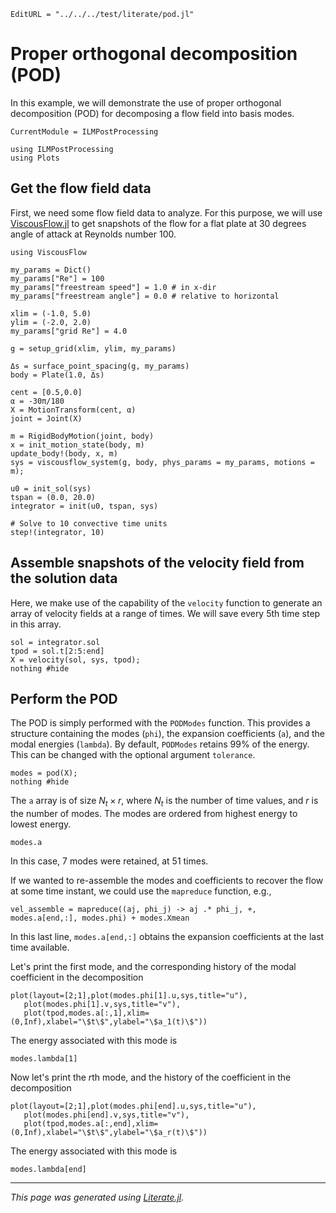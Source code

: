 ```@meta
EditURL = "../../../test/literate/pod.jl"
```

# Proper orthogonal decomposition (POD)
In this example, we will demonstrate the use of proper orthogonal decomposition (POD) for
decomposing a flow field into basis modes.

```@meta
CurrentModule = ILMPostProcessing
```

````@example pod
using ILMPostProcessing
using Plots
````

## Get the flow field data
First, we need some flow field data to analyze. For this purpose, we will use [ViscousFlow.jl](https://github.com/JuliaIBPM/ViscousFlow.jl)
to get snapshots of the flow for a flat plate at 30 degrees angle of attack at
Reynolds number 100.

````@example pod
using ViscousFlow

my_params = Dict()
my_params["Re"] = 100
my_params["freestream speed"] = 1.0 # in x-dir
my_params["freestream angle"] = 0.0 # relative to horizontal

xlim = (-1.0, 5.0)
ylim = (-2.0, 2.0)
my_params["grid Re"] = 4.0

g = setup_grid(xlim, ylim, my_params)

Δs = surface_point_spacing(g, my_params)
body = Plate(1.0, Δs)

cent = [0.5,0.0]
α = -30π/180
X = MotionTransform(cent, α)
joint = Joint(X)

m = RigidBodyMotion(joint, body)
x = init_motion_state(body, m)
update_body!(body, x, m)
sys = viscousflow_system(g, body, phys_params = my_params, motions = m);

u0 = init_sol(sys)
tspan = (0.0, 20.0)
integrator = init(u0, tspan, sys)

# Solve to 10 convective time units
step!(integrator, 10)
````

## Assemble snapshots of the velocity field from the solution data
Here, we make use of the capability of the `velocity` function to
generate an array of velocity fields at a range of times. We will
save every 5th time step in this array.

````@example pod
sol = integrator.sol
tpod = sol.t[2:5:end]
X = velocity(sol, sys, tpod);
nothing #hide
````

## Perform the POD
The POD is simply performed with the `PODModes` function. This provides
a structure containing the modes (`phi`), the expansion coefficients (`a`), and the modal
energies (`lambda`). By default, `PODModes` retains 99% of the energy. This can be changed
with the optional argument `tolerance`.

````@example pod
modes = pod(X);
nothing #hide
````

 The `a` array is of size $N_t \times r$, where $N_t$ is the number of time values,
and $r$ is the number of modes. The modes are ordered from highest energy to lowest energy.

````@example pod
modes.a
````

In this case, 7 modes were retained, at 51 times.

If we wanted to re-assemble the modes and coefficients to recover the flow at some time instant, we could
use the `mapreduce` function, e.g.,

````@example pod
vel_assemble = mapreduce((aj, phi_j) -> aj .* phi_j, +, modes.a[end,:], modes.phi) + modes.Xmean
````

In this last line, `modes.a[end,:]` obtains the expansion coefficients at the last time
available.

Let's print the first mode, and the corresponding history of the modal coefficient in the decomposition

````@example pod
plot(layout=[2;1],plot(modes.phi[1].u,sys,title="u"),
   plot(modes.phi[1].v,sys,title="v"),
   plot(tpod,modes.a[:,1],xlim=(0,Inf),xlabel="\$t\$",ylabel="\$a_1(t)\$"))
````

The energy associated with this mode is

````@example pod
modes.lambda[1]
````

Now let's print the $r$th mode, and the history of the coefficient in the decomposition

````@example pod
plot(layout=[2;1],plot(modes.phi[end].u,sys,title="u"),
   plot(modes.phi[end].v,sys,title="v"),
   plot(tpod,modes.a[:,end],xlim=(0,Inf),xlabel="\$t\$",ylabel="\$a_r(t)\$"))
````

The energy associated with this mode is

````@example pod
modes.lambda[end]
````

---

*This page was generated using [Literate.jl](https://github.com/fredrikekre/Literate.jl).*

